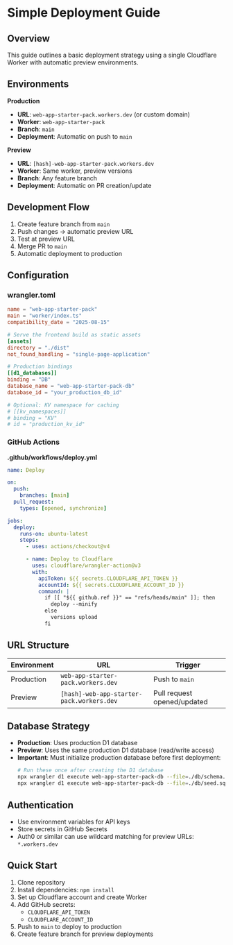 # Simple Deployment Guide

## Overview

This guide outlines a basic deployment strategy using a single Cloudflare Worker with automatic preview environments.

## Environments

**Production**
- **URL**: `web-app-starter-pack.workers.dev` (or custom domain)
- **Worker**: `web-app-starter-pack`
- **Branch**: `main`
- **Deployment**: Automatic on push to `main`

**Preview**
- **URL**: `[hash]-web-app-starter-pack.workers.dev`
- **Worker**: Same worker, preview versions
- **Branch**: Any feature branch
- **Deployment**: Automatic on PR creation/update

## Development Flow

1. Create feature branch from `main`
2. Push changes → automatic preview URL
3. Test at preview URL
4. Merge PR to `main`
5. Automatic deployment to production

## Configuration

### wrangler.toml
```toml
name = "web-app-starter-pack"
main = "worker/index.ts"
compatibility_date = "2025-08-15"

# Serve the frontend build as static assets
[assets]
directory = "./dist"
not_found_handling = "single-page-application"

# Production bindings
[[d1_databases]]
binding = "DB"
database_name = "web-app-starter-pack-db"
database_id = "your_production_db_id"

# Optional: KV namespace for caching
# [[kv_namespaces]]
# binding = "KV"
# id = "production_kv_id"
```

### GitHub Actions

**.github/workflows/deploy.yml**
```yaml
name: Deploy

on:
  push:
    branches: [main]
  pull_request:
    types: [opened, synchronize]

jobs:
  deploy:
    runs-on: ubuntu-latest
    steps:
      - uses: actions/checkout@v4

      - name: Deploy to Cloudflare
        uses: cloudflare/wrangler-action@v3
        with:
          apiToken: ${{ secrets.CLOUDFLARE_API_TOKEN }}
          accountId: ${{ secrets.CLOUDFLARE_ACCOUNT_ID }}
          command: |
            if [[ "${{ github.ref }}" == "refs/heads/main" ]]; then
              deploy --minify
            else
              versions upload
            fi
```

## URL Structure

| Environment | URL | Trigger |
|------------|-----|---------|
| Production | `web-app-starter-pack.workers.dev` | Push to `main` |
| Preview | `[hash]-web-app-starter-pack.workers.dev` | Pull request opened/updated |

## Database Strategy

- **Production**: Uses production D1 database
- **Preview**: Uses the same production D1 database (read/write access)
- **Important**: Must initialize production database before first deployment:
  ```bash
  # Run these once after creating the D1 database
  npx wrangler d1 execute web-app-starter-pack-db --file=./db/schema.sql --remote
  npx wrangler d1 execute web-app-starter-pack-db --file=./db/seed.sql --remote
  ```

## Authentication

- Use environment variables for API keys
- Store secrets in GitHub Secrets
- Auth0 or similar can use wildcard matching for preview URLs: `*.workers.dev`

## Quick Start

1. Clone repository
2. Install dependencies: `npm install`
3. Set up Cloudflare account and create Worker
4. Add GitHub secrets:
   - `CLOUDFLARE_API_TOKEN`
   - `CLOUDFLARE_ACCOUNT_ID`
5. Push to `main` to deploy to production
6. Create feature branch for preview deployments
